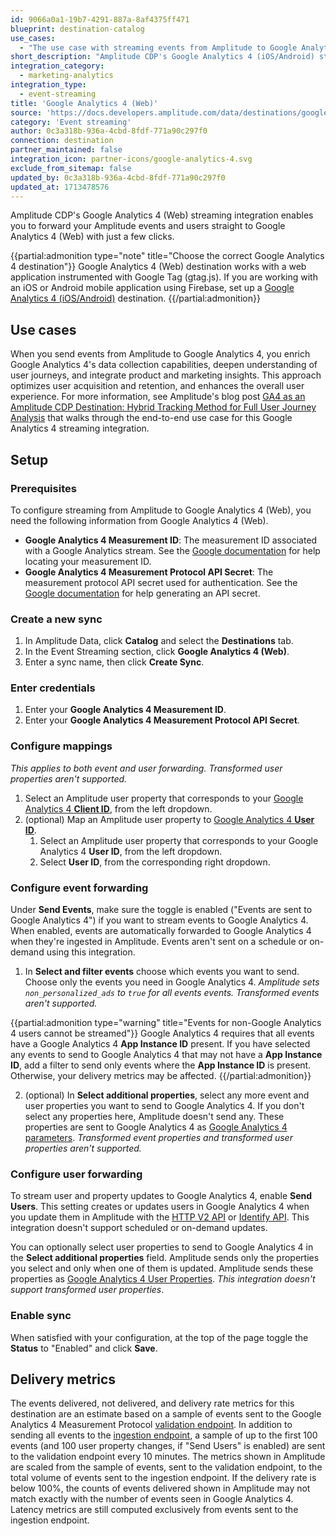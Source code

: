 ```yaml
---
id: 9066a0a1-19b7-4291-887a-8af4375ff471
blueprint: destination-catalog
use_cases:
  - "The use case with streaming events from Amplitude to Google Analytics 4 (GA4) involves leveraging Amplitude's robust event tracking capabilities to seamlessly forward event data to GA4. This integration enables businesses to gain comprehensive insights into user behavior, engagement, and interactions across their digital platforms. By combining Amplitude's analytics with GA4's advanced capabilities, organizations can track conversions, measure user engagement, identify trends, and optimize content effectively. This integration facilitates data-driven decision-making, empowering businesses to refine their marketing strategies, enhance digital experiences, and drive better outcomes across their web and mobile platforms."
short_description: "Amplitude CDP's Google Analytics 4 (iOS/Android) streaming integration enables you to forward your Amplitude events and users straight to Google Analytics 4 (iOS/Android) with just a few clicks."
integration_category:
  - marketing-analytics
integration_type:
  - event-streaming
title: 'Google Analytics 4 (Web)'
source: 'https://docs.developers.amplitude.com/data/destinations/google-analytics-4-gtag'
category: 'Event streaming'
author: 0c3a318b-936a-4cbd-8fdf-771a90c297f0
connection: destination
partner_maintained: false
integration_icon: partner-icons/google-analytics-4.svg
exclude_from_sitemap: false
updated_by: 0c3a318b-936a-4cbd-8fdf-771a90c297f0
updated_at: 1713478576
---
```


Amplitude CDP's Google Analytics 4 (Web) streaming integration enables you to forward your Amplitude events and users straight to Google Analytics 4 (Web) with just a few clicks.

{{partial:admonition type="note" title="Choose the correct Google Analytics 4 destination"}}
Google Analytics 4 (Web) destination works with a web application instrumented with Google Tag (gtag.js). If you are working with an iOS or Android mobile application using Firebase, set up a [Google Analytics 4 (iOS/Android)](/docs/data/destination-catalog/google-analytics-4-ios-android) destination.
{{/partial:admonition}}

## Use cases

When you send events from Amplitude to Google Analytics 4, you enrich Google Analytics 4's data collection capabilities, deepen understanding of user journeys, and integrate product and marketing insights. This approach optimizes user acquisition and retention, and enhances the overall user experience. For more information, see Amplitude's blog post [GA4 as an Amplitude CDP Destination: Hybrid Tracking Method for Full User Journey Analysis](https://amplitude.com/blog/GA4-amplitude-hybrid-tracking) that walks through the end-to-end use case for this Google Analytics 4 streaming integration.

## Setup

### Prerequisites

To configure streaming from Amplitude to Google Analytics 4 (Web), you need the following information from Google Analytics 4 (Web).

- **Google Analytics 4 Measurement ID**: The measurement ID associated with a Google Analytics stream. See the [Google documentation](https://developers.google.com/analytics/devguides/collection/protocol/ga4/sending-events?client_type=gtag#required_parameters) for help locating your measurement ID.
- **Google Analytics 4 Measurement Protocol API Secret**: The measurement protocol API secret used for authentication. See the [Google documentation](https://developers.google.com/analytics/devguides/collection/protocol/ga4/sending-events?client_type=gtag#required_parameters) for help generating an API secret.

### Create a new sync

1. In Amplitude Data, click **Catalog** and select the **Destinations** tab.
2. In the Event Streaming section, click **Google Analytics 4 (Web)**.
3. Enter a sync name, then click **Create Sync**.

### Enter credentials

1. Enter your **Google Analytics 4 Measurement ID**.
2. Enter your **Google Analytics 4 Measurement Protocol API Secret**.

### Configure mappings

_This applies to both event and user forwarding. Transformed user properties aren't supported._

1. Select an Amplitude user property that corresponds to your [Google Analytics 4 **Client ID**](https://developers.google.com/analytics/devguides/collection/protocol/ga4/reference?client_type=gtag#payload_post_body), from the left dropdown.
2. (optional) Map an Amplitude user property to [Google Analytics 4 **User ID**](https://support.google.com/analytics/answer/9213390).
      1. Select an Amplitude user property that corresponds to your Google Analytics 4 **User ID**, from the left dropdown.
      2. Select **User ID**, from the corresponding right dropdown.

### Configure event forwarding

Under **Send Events**, make sure the toggle is enabled ("Events are sent to Google Analytics 4") if you want to stream events to Google Analytics 4. When enabled, events are automatically forwarded to Google Analytics 4 when they're ingested in Amplitude. Events aren't sent on a schedule or on-demand using this integration.

1. In **Select and filter events** choose which events you want to send. Choose only the events you need in Google Analytics 4. _Amplitude sets `non_personalized_ads` to `true` for all events events. Transformed events aren't supported._

{{partial:admonition type="warning" title="Events for non-Google Analytics 4 users cannot be streamed"}}
Google Analytics 4 requires that all events have a Google Analytics 4 **App Instance ID** present. If you have selected any events to send to Google Analytics 4 that may not have a **App Instance ID**, add a filter to send only events where the **App Instance ID** is present. Otherwise, your delivery metrics may be affected.
{{/partial:admonition}}

2. (optional) In **Select additional properties**, select any more event and user properties you want to send to Google Analytics 4. If you don't select any properties here, Amplitude doesn't send any. These properties are sent to Google Analytics 4 as [Google Analytics 4 parameters](https://developers.google.com/analytics/devguides/collection/protocol/ga4/reference?client_type=gtag#payload_post_body). _Transformed event properties and transformed user properties aren't supported._

### Configure user forwarding

To stream user and property updates to Google Analytics 4, enable **Send Users**. This setting creates or updates users in Google Analytics 4 when you update them in Amplitude with the [HTTP V2 API](/docs/apis/analytics/http-v2) or [Identify API](/docs/apis/analytics/identify). This integration doesn't support scheduled or on-demand updates.

You can optionally select user properties to send to Google Analytics 4 in the **Select additional properties** field. Amplitude sends only the properties you select and only when one of them is updated. Amplitude sends these properties as [Google Analytics 4 User Properties](https://developers.google.com/analytics/devguides/collection/protocol/ga4/user-properties?client_type=gtag). _This integration doesn't support transformed user properties_.

### Enable sync

When satisfied with your configuration, at the top of the page toggle the **Status** to "Enabled" and click **Save**.

## Delivery metrics

The events delivered, not delivered, and delivery rate metrics for this destination are an estimate based on a sample of events sent to the Google Analytics 4 Measurement Protocol [validation endpoint](https://developers.google.com/analytics/devguides/collection/protocol/ga4/validating-events). In addition to sending all events to the [ingestion endpoint](https://developers.google.com/analytics/devguides/collection/protocol/ga4/sending-events), a sample of up to the first 100 events (and 100 user property changes, if "Send Users" is enabled) are sent to the validation endpoint every 10 minutes. The metrics shown in Amplitude are scaled from the sample of events, sent to the validation endpoint, to the total volume of events sent to the ingestion endpoint. If the delivery rate is below 100%, the counts of events delivered shown in Amplitude may not match exactly with the number of events seen in Google Analytics 4. Latency metrics are still computed exclusively from events sent to the ingestion endpoint.

